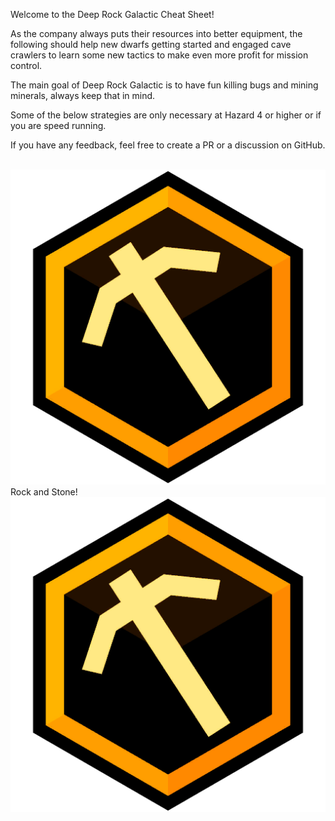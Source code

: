 Welcome to the Deep Rock Galactic Cheat Sheet!

As the company always puts their resources into better equipment, the following should help new dwarfs getting started and engaged cave crawlers to learn some new tactics to make even more profit for mission control.

The main goal of Deep Rock Galactic is to have fun killing bugs and mining minerals, always keep that in mind.

Some of the below strategies are only necessary at Hazard 4 or higher or if you are speed running.

If you have any feedback, feel free to create a PR or a discussion on GitHub.

<br>
<div class="text-center text-xl">
<img src="/src/assets/axe.png" alt="axe" class="inline w-6 pb-1 align-middle"/> Rock and Stone! <img src="/src/assets/axe.png" alt="axe" class="inline w-6 pb-1 align-middle"/>
</div>
